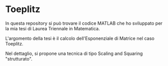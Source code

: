 # Toeplitz

In questa repository si può trovare il codice MATLAB che ho sviluppato per la mia tesi di Laurea Triennale in Matematica.

L'argomento della tesi è il calcolo dell'Esponenziale di Matrice nel caso Toeplitz.

Nel dettaglio, si propone una tecnica di tipo Scaling and Squaring "strutturato".

